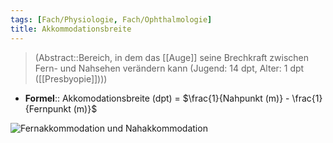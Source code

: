 ```yaml
---
tags: [Fach/Physiologie, Fach/Ophthalmologie]
title: Akkommodationsbreite
---
```

> (Abstract::Bereich, in dem das [[Auge]] seine Brechkraft zwischen Fern- und Nahsehen verändern kann (Jugend: 14 dpt, Alter: 1 dpt ([[Presbyopie]])))
- **Formel**:: Akkomodationsbreite (dpt) = $\frac{1}{Nahpunkt (m)} - \frac{1}{Fernpunkt (m)}$

![Fernakkommodation und Nahakkommodation](https://media-de.amboss.com/media/thumbs/big_57c9496950af8.jpg)